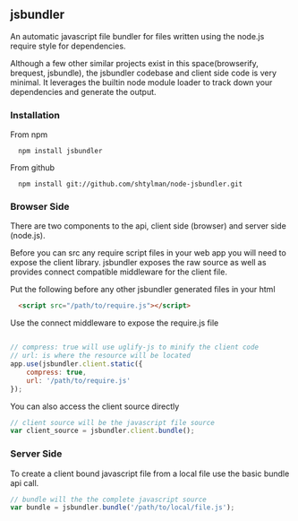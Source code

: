 ##  jsbundler ##
An automatic javascript file bundler for files written using the node.js require style for dependencies.

Although a few other similar projects exist in this space(browserify, brequest, jsbundle), the jsbundler codebase and client side code is very minimal. It leverages the builtin node module loader to track down your dependencies and generate the output.

### Installation ###

From npm

```
  npm install jsbundler
```

From github

```
  npm install git://github.com/shtylman/node-jsbundler.git
```

### Browser Side ###

There are two components to the api, client side (browser) and server side (node.js).

Before you can src any require script files in your web app you will need to expose the client library. jsbundler exposes the raw source as well as provides connect compatible middleware for the client file.

Put the following before any other jsbundler generated files in your html

```html
  <script src="/path/to/require.js"></script>
```

Use the connect middleware to expose the require.js file

```javascript

// compress: true will use uglify-js to minify the client code
// url: is where the resource will be located
app.use(jsbundler.client.static({
    compress: true,
    url: '/path/to/require.js'
});
```

You can also access the client source directly

```javascript
// client source will be the javascript file source
var client_source = jsbundler.client.bundle();
```

### Server Side ###

To create a client bound javascript file from a local file use the basic bundle api call.

```javascript
// bundle will the the complete javascript source
var bundle = jsbundler.bundle('/path/to/local/file.js');
```

